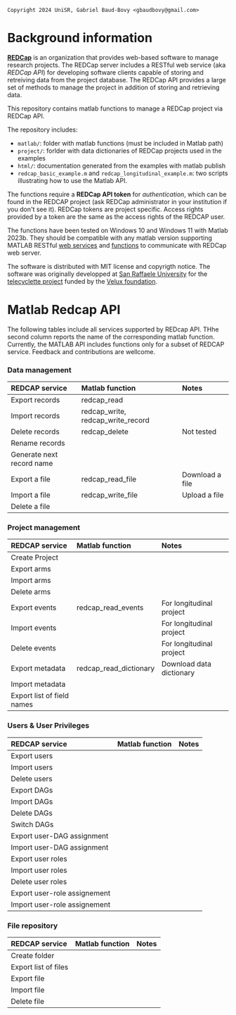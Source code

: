 ```
Copyright 2024 UniSR, Gabriel Baud-Bovy <gbaudbovy@gmail.com>
```

# Background information

[**REDCap**](https://projectredcap.org/) is an organization that provides
web-based software to manage research projects. The REDCap server includes
a RESTful web service (aka *REDCap API*) for developing software clients
capable of storing and retreiving data from the project database. The REDCap
API provides a large set of methods to manage the project in addition of
storing and retrieving data.

This repository contains matlab functions to manage a REDCap project via 
REDCap API. 

The repository includes:

- `matlab/`: folder with matlab functions (must be included in Matlab path)
- `project/`: forlder with data dictionaries of REDCap projects used in the examples
- `html/`: documentation generated from the examples with matlab publish
- `redcap_basic_example.m` and `redcap_longitudinal_example.m`: two scripts 
   illustrating how to use the Matlab API.

The functions require a **REDCap API token** for *authentication*, which can be
found in the REDCAP project (ask REDCap administrator in your institution if
you don't see it).  REDCap tokens are project specific. Access rights provided
by a token are the  same as the access rights of the REDCAP user. 

The functions have been tested on Windows 10 and Windows 11 with Matlab 2023b.
They should be compatible with any matlab version supporting MATLAB RESTful 
[web services](https://www.mathworks.com/help/matlab/http-interface.html)
and [functions](https://www.mathworks.com/help/matlab/internet-file-access.html)
to communicate with REDCap web server.

The software is distributed with MIT license and copyrigth notice. The software
was originally developped at [San Raffaele University](www.unisr.it) for the 
[telecyclette project](www.telecyclette.eu) funded by the
[Velux foundation](https://veluxstiftung.ch/).

# Matlab Redcap API

The following tables include all services supported by REDcap API. THhe second
column reports the name of the corresponding matlab function. Currently, the
MATLAB API includes functions only for a subset of REDCAP service.
Feedback and contributions are wellcome.

### Data management 

| REDCAP service              | Matlab function    | Notes                |
| :----                       | :---               | :---                 |
| Export records              | redcap_read        |  |
| Import records              | redcap_write, redcap_write_record |  |
| Delete records              | redcap_delete      | Not tested |
| Rename records              |                    |  |
| Generate next record name   |                    |  |
| Export a file               | redcap_read_file   | Download a file | 
| Import a file               | redcap_write_file  | Upload a file | 
| Delete a file               |                    |  |

### Project management

| REDCAP service              | Matlab function    | Notes                |
| :----                       | :---               | :---                 |
| Create Project              |                    |  |
| Export arms                 |                    |  |
| Import arms                 |                    |  |
| Delete arms                 |                    |  |
| Export events               | redcap_read_events | For longitudinal project |
| Import events               |                    | For longitudinal project |
| Delete events               |                    | For longitudinal project |
| Export metadata             | redcap_read_dictionary  | Download data dictionary |
| Import metadata             |                    | |
| Export list of field names  | |  |   
                                                
### Users & User Privileges

| REDCAP service              | Matlab function    | Notes                |
| :----                       | :---               | :---                 |
| Export users                |                    |  |
| Import users                |                    |  |
| Delete users                |                    |  |
| Export DAGs                 |                    |  |
| Import DAGs                 |                    |  |
| Delete DAGs                 |                    |  |
| Switch DAGs                 |                    |  |
| Export user-DAG assignment  |                    |  |
| Import user-DAG assignment  |                    |  |
| Export user roles           |                    |  |
| Import user roles           |                    |  |
| Delete user roles           |                    |  |
| Export user-role assignement|                    |  |
| Import user-role assignement|                    |  |
                                              
### File repository

| REDCAP service              | Matlab function    | Notes                |
| :----                       | :---               | :---                 |
| Create folder               |                    |
| Export list of files        |                    |
| Export file                 |                    | 
| Import file                 |                    |  
| Delete file                 |                    |  


